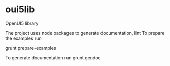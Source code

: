 # oui5lib
OpenUI5 library

The project uses node packages to generate documentation, lint 
To prepare the examples run

grunt prepare-examples

To generate documentation run
grunt gendoc
